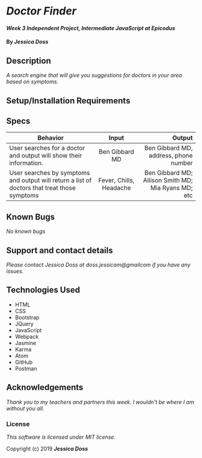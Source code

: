 # _Doctor Finder_

#### _Week 3 Independent Project, Intermediate JavaScript at Epicodus_

#### By _**Jessica Doss**_

## Description

_A search engine that will give you suggestions for doctors in your area based on symptoms._

## Setup/Installation Requirements

## Specs

| Behavior | Input | Output |
| ------------- |:-------------:| -----:|
| User searches for a doctor and output will show their information. | Ben Gibbard MD | Ben Gibbard MD, address, phone number |
| User searches by symptoms and output will return a list of doctors that treat those symptoms | Fever, Chills, Headache | Ben Gibbard MD; Allison Smith MD; Mia Ryans MD; etc | 



## Known Bugs

_No known bugs_

## Support and contact details

_Please contact Jessica Doss at doss.jessicam@gmailcom if you have any issues._

## Technologies Used

* HTML
* CSS
* Bootstrap
* JQuery
* JavaScript
* Webpack
* Jasmine
* Karma
* Atom
* GitHub
* Postman

## Acknowledgements
_Thank you to my teachers and partners this week. I wouldn't be where I am without you all._

### License
_This software is licensed under MIT license._

Copyright (c) 2019 **_Jessica Doss_**
